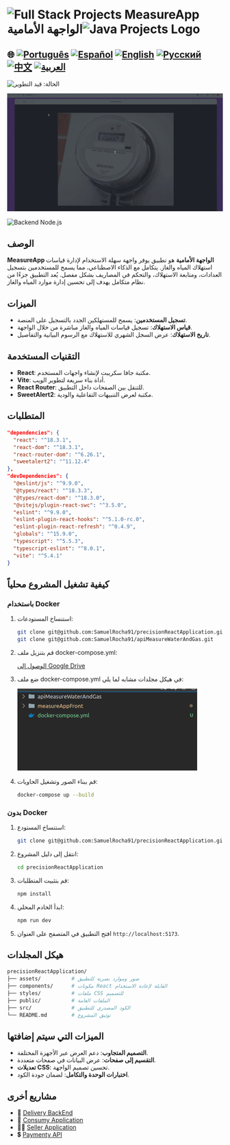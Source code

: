 # <img src="https://encrypted-tbn0.gstatic.com/images?q=tbn:ANd9GcTchGHKMA3VyA1ySh2ITWb0CIm_cnhF1cGvlQ&s" alt="Full Stack Projects" width="52" height="40" /> MeasureApp الواجهة الأمامية<img src="https://encrypted-tbn0.gstatic.com/images?q=tbn:ANd9GcTchGHKMA3VyA1ySh2ITWb0CIm_cnhF1cGvlQ&s" alt="Java Projects Logo" width="52" height="40" />  

## 🌐 [![Português](https://img.shields.io/badge/Português-green)](https://github.com/SamuelRocha91/precisionReactApplication/blob/main/README.md) [![Español](https://img.shields.io/badge/Español-yellow)](https://github.com/SamuelRocha91/precisionReactApplication/blob/main/README_es.md) [![English](https://img.shields.io/badge/English-blue)](https://github.com/SamuelRocha91/precisionReactApplication/blob/main/README_en.md) [![Русский](https://img.shields.io/badge/Русский-lightgrey)](https://github.com/SamuelRocha91/precisionReactApplication/blob/main/README_ru.md) [![中文](https://img.shields.io/badge/中文-red)](https://github.com/SamuelRocha91/precisionReactApplication/blob/main/README_ch.md) [![العربية](https://img.shields.io/badge/العربية-orange)](https://github.com/SamuelRocha91/precisionReactApplication/blob/main/README_ar.md)

![الحالة: قيد التطوير](https://img.shields.io/badge/status-%D9%82%D9%8A%D8%AF%20%D8%A7%D9%84%D8%AA%D8%B7%D9%88%D9%8A%D8%B1-yellow)

![عرض التطبيق](./gifs/apiMeasure.gif)

![Backend Node.js](git@github.com:SamuelRocha91/apiMeasureWaterAndGas.git)

## الوصف

**MeasureApp الواجهة الأمامية** هو تطبيق يوفر واجهة سهلة الاستخدام لإدارة قياسات استهلاك المياه والغاز. يتكامل مع الذكاء الاصطناعي، مما يسمح للمستخدمين بتسجيل العدادات، ومتابعة الاستهلاك، والتحكم في المصاريف بشكل مفصل. يُعد التطبيق جزءًا من نظام متكامل يهدف إلى تحسين إدارة موارد المياه والغاز.

## الميزات

- **تسجيل المستخدمين**: يسمح للمستهلكين الجدد بالتسجيل على المنصة.
- **قياس الاستهلاك**: تسجيل قياسات المياه والغاز مباشرة من خلال الواجهة.
- **تاريخ الاستهلاك**: عرض السجل الشهري للاستهلاك مع الرسوم البيانية والتفاصيل.

## التقنيات المستخدمة

- **React**: مكتبة جافا سكريبت لإنشاء واجهات المستخدم.
- **Vite**: أداة بناء سريعة لتطوير الويب.
- **React Router**: للتنقل بين الصفحات داخل التطبيق.
- **SweetAlert2**: مكتبة لعرض التنبيهات التفاعلية والودية.

## المتطلبات

```json
"dependencies": {
  "react": "^18.3.1",
  "react-dom": "^18.3.1",
  "react-router-dom": "^6.26.1",
  "sweetalert2": "^11.12.4"
},
"devDependencies": {
  "@eslint/js": "^9.9.0",
  "@types/react": "^18.3.3",
  "@types/react-dom": "^18.3.0",
  "@vitejs/plugin-react-swc": "^3.5.0",
  "eslint": "^9.9.0",
  "eslint-plugin-react-hooks": "^5.1.0-rc.0",
  "eslint-plugin-react-refresh": "^0.4.9",
  "globals": "^15.9.0",
  "typescript": "^5.5.3",
  "typescript-eslint": "^8.0.1",
  "vite": "^5.4.1"
}
```

## كيفية تشغيل المشروع محلياً

### باستخدام Docker

1. استنساخ المستودعات:

   ```bash
   git clone git@github.com:SamuelRocha91/precisionReactApplication.git
   git clone git@github.com:SamuelRocha91/apiMeasureWaterAndGas.git
   ```

2. قم بتنزيل ملف docker-compose.yml:

   [الوصول إلى Google Drive](https://drive.google.com/file/d/1kzs-DJGCvYImBQAqr1GI-zwoNha_b8tA/view?usp=sharing)

3. ضع ملف docker-compose.yml في هيكل مجلدات مشابه لما يلي:

   ![هيكل المجلدات](./public/pastasDocker.png)

4. قم ببناء الصور وتشغيل الحاويات:

   ```bash
   docker-compose up --build
   ```

### بدون Docker

1. استنساخ المستودع:

   ```bash
   git clone git@github.com:SamuelRocha91/precisionReactApplication.git
   ```

2. انتقل إلى دليل المشروع:

   ```bash
   cd precisionReactApplication
   ```

3. قم بتثبيت المتطلبات:

   ```bash
   npm install
   ```

4. ابدأ الخادم المحلي:

   ```bash
   npm run dev
   ```

5. افتح التطبيق في المتصفح على العنوان `http://localhost:5173`.

## هيكل المجلدات

```bash
precisionReactApplication/
├── assets/          # صور وموارد بصرية للتطبيق
├── components/      # مكونات React القابلة لإعادة الاستخدام
├── styles/          # ملفات CSS للتصميم
├── public/          # الملفات العامة
├── src/             # الكود المصدري للتطبيق
└── README.md        # توثيق المشروع
```

## الميزات التي سيتم إضافتها

- **التصميم المتجاوب**: دعم العرض عبر الأجهزة المختلفة.
- **التقسيم إلى صفحات**: عرض البيانات في صفحات متعددة.
- **تعديلات CSS**: تحسين تصميم الواجهة.
- **اختبارات الوحدة والتكامل**: لضمان جودة الكود.


## مشاريع أخرى

- 💎 [Delivery BackEnd](https://github.com/SamuelRocha91/delivery_back) 
- 🛒 [Consumy Application](https://github.com/SamuelRocha91/consumy) 
- 👨‍💼 [Seller Application](https://github.com/SamuelRocha91/seller_application) 
- 💲 [Paymenty API](https://github.com/SamuelRocha91/paymenty) 
